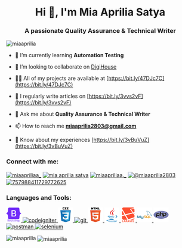 <h1 align="center">Hi 👋, I'm Mia Aprilia Satya</h1>
<h3 align="center">A passionate Quality Assurance & Technical Writer</h3>

<p align="left"> <img src="https://komarev.com/ghpvc/?username=miaaprilia&label=Profile%20views&color=0e75b6&style=flat" alt="miaaprilia" /> </p>

- 🌱 I’m currently learning **Automation Testing**

- 👯 I’m looking to collaborate on [DigiHouse](https://github.com/Capstone-Tim-12)

- 👨‍💻 All of my projects are available at [https://bit.ly/47DJc7C](https://bit.ly/47DJc7C)

- 📝 I regularly write articles on [https://bit.ly/3vvs2vF](https://bit.ly/3vvs2vF)

- 💬 Ask me about **Quality Assurance & Technical Writer**

- 📫 How to reach me **miaaprilia2803@gmail.com**

- 📄 Know about my experiences [https://bit.ly/3vBuVuZ](https://bit.ly/3vBuVuZ)

<h3 align="left">Connect with me:</h3>
<p align="left">
<a href="https://twitter.com/miaapriliaa_" target="blank"><img align="center" src="https://raw.githubusercontent.com/rahuldkjain/github-profile-readme-generator/master/src/images/icons/Social/twitter.svg" alt="miaapriliaa_" height="30" width="40" /></a>
<a href="https://linkedin.com/in/mia aprilia satya" target="blank"><img align="center" src="https://raw.githubusercontent.com/rahuldkjain/github-profile-readme-generator/master/src/images/icons/Social/linked-in-alt.svg" alt="mia aprilia satya" height="30" width="40" /></a>
<a href="https://instagram.com/miaapriliaa._" target="blank"><img align="center" src="https://raw.githubusercontent.com/rahuldkjain/github-profile-readme-generator/master/src/images/icons/Social/instagram.svg" alt="miaapriliaa._" height="30" width="40" /></a>
<a href="https://medium.com/@miaaprilia2803" target="blank"><img align="center" src="https://raw.githubusercontent.com/rahuldkjain/github-profile-readme-generator/master/src/images/icons/Social/medium.svg" alt="@miaaprilia2803" height="30" width="40" /></a>
<a href="https://discord.gg/757988411729772625" target="blank"><img align="center" src="https://raw.githubusercontent.com/rahuldkjain/github-profile-readme-generator/master/src/images/icons/Social/discord.svg" alt="757988411729772625" height="30" width="40" /></a>
</p>

<h3 align="left">Languages and Tools:</h3>
<p align="left"> <a href="https://getbootstrap.com" target="_blank" rel="noreferrer"> <img src="https://raw.githubusercontent.com/devicons/devicon/master/icons/bootstrap/bootstrap-plain-wordmark.svg" alt="bootstrap" width="40" height="40"/> </a> <a href="https://codeigniter.com" target="_blank" rel="noreferrer"> <img src="https://cdn.worldvectorlogo.com/logos/codeigniter.svg" alt="codeigniter" width="40" height="40"/> </a> <a href="https://www.w3schools.com/css/" target="_blank" rel="noreferrer"> <img src="https://raw.githubusercontent.com/devicons/devicon/master/icons/css3/css3-original-wordmark.svg" alt="css3" width="40" height="40"/> </a> <a href="https://git-scm.com/" target="_blank" rel="noreferrer"> <img src="https://www.vectorlogo.zone/logos/git-scm/git-scm-icon.svg" alt="git" width="40" height="40"/> </a> <a href="https://www.w3.org/html/" target="_blank" rel="noreferrer"> <img src="https://raw.githubusercontent.com/devicons/devicon/master/icons/html5/html5-original-wordmark.svg" alt="html5" width="40" height="40"/> </a> <a href="https://www.java.com" target="_blank" rel="noreferrer"> <img src="https://raw.githubusercontent.com/devicons/devicon/master/icons/java/java-original.svg" alt="java" width="40" height="40"/> </a> <a href="https://laravel.com/" target="_blank" rel="noreferrer"> <img src="https://raw.githubusercontent.com/devicons/devicon/master/icons/laravel/laravel-plain-wordmark.svg" alt="laravel" width="40" height="40"/> </a> <a href="https://www.mysql.com/" target="_blank" rel="noreferrer"> <img src="https://raw.githubusercontent.com/devicons/devicon/master/icons/mysql/mysql-original-wordmark.svg" alt="mysql" width="40" height="40"/> </a> <a href="https://www.php.net" target="_blank" rel="noreferrer"> <img src="https://raw.githubusercontent.com/devicons/devicon/master/icons/php/php-original.svg" alt="php" width="40" height="40"/> </a> <a href="https://postman.com" target="_blank" rel="noreferrer"> <img src="https://www.vectorlogo.zone/logos/getpostman/getpostman-icon.svg" alt="postman" width="40" height="40"/> </a> <a href="https://www.selenium.dev" target="_blank" rel="noreferrer"> <img src="https://raw.githubusercontent.com/detain/svg-logos/780f25886640cef088af994181646db2f6b1a3f8/svg/selenium-logo.svg" alt="selenium" width="40" height="40"/> </a> </p>

<p><img align="left" src="https://github-readme-stats.vercel.app/api/top-langs?username=miaaprilia&show_icons=true&locale=en&layout=compact" alt="miaaprilia" /></p>

<p>&nbsp;<img align="center" src="https://github-readme-stats.vercel.app/api?username=miaaprilia&show_icons=true&locale=en" alt="miaaprilia" /></p>
